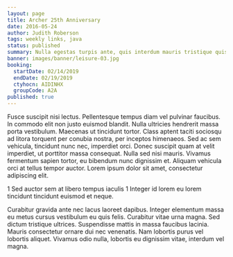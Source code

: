 ```yaml
---
layout: page
title: Archer 25th Anniversary
date: 2016-05-24
author: Judith Roberson
tags: weekly links, java
status: published
summary: Nulla egestas turpis ante, quis interdum mauris tristique quis. Nullam.
banner: images/banner/leisure-03.jpg
booking:
  startDate: 02/14/2019
  endDate: 02/19/2019
  ctyhocn: AIDINHX
  groupCode: A2A
published: true
---
```

Fusce suscipit nisi lectus. Pellentesque tempus diam vel pulvinar faucibus. In commodo elit non justo euismod blandit. Nulla ultricies hendrerit massa porta vestibulum. Maecenas ut tincidunt tortor. Class aptent taciti sociosqu ad litora torquent per conubia nostra, per inceptos himenaeos. Sed ac sem vehicula, tincidunt nunc nec, imperdiet orci. Donec suscipit quam at velit imperdiet, ut porttitor massa consequat. Nulla sed nisi mauris. Vivamus fermentum sapien tortor, eu bibendum nunc dignissim et. Aliquam vehicula orci at tellus tempor auctor. Lorem ipsum dolor sit amet, consectetur adipiscing elit.

1 Sed auctor sem at libero tempus iaculis
1 Integer id lorem eu lorem tincidunt tincidunt euismod et neque.

Curabitur gravida ante nec lacus laoreet dapibus. Integer elementum massa eu metus cursus vestibulum eu quis felis. Curabitur vitae urna magna. Sed dictum tristique ultrices. Suspendisse mattis in massa faucibus lacinia. Mauris consectetur ornare dui nec venenatis. Nam lobortis purus vel lobortis aliquet. Vivamus odio nulla, lobortis eu dignissim vitae, interdum vel magna.
